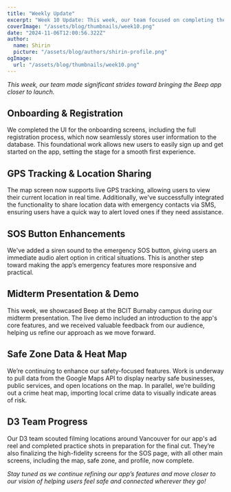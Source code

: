 ```yaml
---
title: "Weekly Update"
excerpt: "Week 10 Update: This week, our team focused on completing the onboarding UI, GPS tracking, and SOS sound features, showcased Beep in a live demo at our midterm presentation, and made progress on safe zone data, crime heat mapping, and our app’s promotional ad reel."
coverImage: "/assets/blog/thumbnails/week10.png"
date: "2024-11-06T12:00:56.322Z"
author:
  name: Shirin
  picture: "/assets/blog/authors/shirin-profile.png"
ogImage:
  url: "/assets/blog/thumbnails/week10.png"
---
```


_This week, our team made significant strides toward bringing the Beep app closer to launch._

## Onboarding & Registration

We completed the UI for the onboarding screens, including the full registration process, which now seamlessly stores user information to the database. This foundational work allows new users to easily sign up and get started on the app, setting the stage for a smooth first experience.

## GPS Tracking & Location Sharing

The map screen now supports live GPS tracking, allowing users to view their current location in real time. Additionally, we've successfully integrated the functionality to share location data with emergency contacts via SMS, ensuring users have a quick way to alert loved ones if they need assistance.

## SOS Button Enhancements

We've added a siren sound to the emergency SOS button, giving users an immediate audio alert option in critical situations. This is another step toward making the app’s emergency features more responsive and practical.

## Midterm Presentation & Demo

This week, we showcased Beep at the BCIT Burnaby campus during our midterm presentation. The live demo included an introduction to the app's core features, and we received valuable feedback from our audience, helping us refine our approach as we move forward.

## Safe Zone Data & Heat Map

We’re continuing to enhance our safety-focused features. Work is underway to pull data from the Google Maps API to display nearby safe businesses, public services, and open locations on the map. In parallel, we’re building out a crime heat map, importing local crime data to visually indicate areas of risk.

## D3 Team Progress

Our D3 team scouted filming locations around Vancouver for our app's ad reel and completed practice shots in preparation for the final cut. They’re also finalizing the high-fidelity screens for the SOS page, with all other main screens, including the map, safe zone, and profile, now complete.

_Stay tuned as we continue refining our app’s features and move closer to our vision of helping users feel safe and connected wherever they go!_
